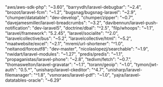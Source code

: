 "aws/aws-sdk-php": "~3.60",
"barryvdh/laravel-debugbar": "~2.4",
"brozot/laravel-fcm": "~1.2",
"bugsnag/bugsnag-laravel": "~2.9",
"chumper/datatable": "dev-develop",
"chumper/zipper": "~0.7",
"davejamesmiller/laravel-breadcrumbs": "~3.2",
"davibennun/laravel-push-notification": "dev-laravel5",
"doctrine/dbal": "^2.5",
"filp/whoops": "~1.1",
"laravel/framework": "5.2.45",
"laravel/socialite": "^2.0",
"laravelcollective/bus": "~5.2",
"laravelcollective/html":	"~5.2",
"maatwebsite/excel": "~2.1",
"mremi/url-shortener": "^1.0",
"neitanod/forceutf8": "dev-master",
"nicolaslopezj/searchable": "~1.9",
"nwidart/laravel-modules": "~1.27",
"predis/predis": "~1.1",
"propaganistas/laravel-phone": "~2.8",
"tedivm/fetch": "~0.7.",
"thomaswelton/laravel-gravatar": "~1.1",
"torann/geoip": "~1.0",
"tymon/jwt-auth": "0.5.*",
"unisharp/laravel-ckeditor": "^4.7",
"unisharp/laravel-filemanager": "^1.8",
"vsmoraes/laravel-pdf": "~1.0",
"yajra/laravel-datatables-oracle": "~6.29"
